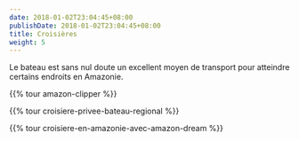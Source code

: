 ```yaml
---
date: 2018-01-02T23:04:45+08:00
publishDate: 2018-01-02T23:04:45+08:00
title: Croisières
weight: 5
---
```


Le bateau est sans nul doute un excellent moyen de transport pour atteindre certains endroits en Amazonie.

{{% tour amazon-clipper %}}

{{% tour croisiere-privee-bateau-regional %}}

{{% tour croisiere-en-amazonie-avec-amazon-dream %}}

